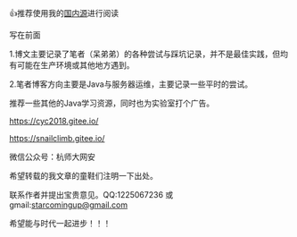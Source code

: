 :+1:推荐使用我的[国内源](https://stay_younger_brother.gitee.io/myblog/)进行阅读

写在前面

1.博文主要记录了笔者（呆弟弟）的各种尝试与踩坑记录，并不是最佳实践，但均有可能在生产环境或其他地方遇到。

2.笔者博客方向主要是Java与服务器运维，主要记录一些平时的尝试。

推荐一些其他的Java学习资源，同时也为实验室打个广告。

https://cyc2018.gitee.io/

https://snailclimb.gitee.io/

微信公众号：杭师大网安

希望转载的我文章的童鞋们注明一下出处。

联系作者并提出宝贵意见。QQ:1225067236 或 gmail:starcomingup@gmail.com

希望能与时代一起进步！！！